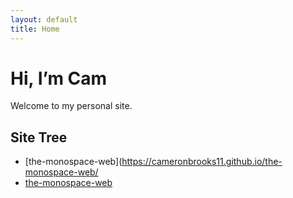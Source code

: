 ```yaml
---
layout: default
title: Home
---
```


# Hi, I’m Cam

Welcome to my personal site.

## Site Tree
- [the-monospace-web](https://cameronbrooks11.github.io/the-monospace-web/
- [the-monospace-web](/the-monospace-web)